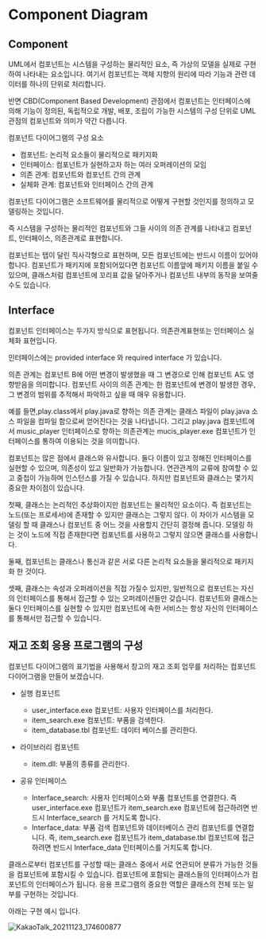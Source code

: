 # Component Diagram

## Component

UML에서 컴포넌트는 시스템을 구성하는 물리적인 요소, 즉 가상의 모델을 실제로 구현하여 나타내는 요소입니다. 여기서 컴포넌트는 객체 지향의 원리에 따라 기능과 관련 데이터를 하나의 단위로 처리합니다.

반면 CBD(Component Based Development) 관점에서 컴포넌트는 인터페이스에 의해 기능이 정의된, 독립적으로 개발, 배포, 조립이 가능한 시스템의 구성 단위로 UML 관점의 컴포넌트와 의미가 약간 다릅니다. 

컴포넌트 다이어그램의 구성 요소

- 컴포넌트: 논리적 요소들이 물리적으로 패키지화
- 인터페이스: 컴포넌트가 실현하고자 하는 여러 오퍼레이션의 모임
- 의존 관계: 컴포넌트와 컴포넌트 간의 관계
- 실체화 관계: 컴포넌트와 인터페이스 간의 관계

컴포넌트 다이어그램은 소프트웨어를 물리적으로 어떻게 구현할 것인지를 정의하고 모델링하는 것입니다. 

즉 시스템을 구성하는 물리적인 컴포넌트와 그들 사이의 의존 관계를 나타내고 컴포넌트, 인터페이스, 의존관계로 표현합니다. 

컴포넌트는 탭이 달린 직사각형으로 표현하며, 모든 컴포넌트에는 반드시 이름이 있어야합니다. 컴포넌트가 패키지에 포함되어있다면 컴포넌트 이름앞에 패키지 이름을 붙일 수 있으며, 클래스처럼 컴포넌트에 꼬리표 값을 달아주거나 컴포넌트 내부의 동작을 보여줄 수도 있습니다. 

## Interface

컴포넌트 인터페이스는 두가지 방식으로 표현됩니다. 의존관계표현또는 인터페이스 실체화 표현입니다. 

인터페이스에는 provided interface 와 required interface 가 있습니다.

의존 관계는 컴포넌트 B에 어떤 변경이 발생했을 때 그 변경으로 인해 컴포넌트 A도 영향받음을 의미합니다. 컴포넌트 사이의 의존 관계는 한 컴포넌트에 변경이 발생한 경우, 그 변경의 범위를 추적해서 파악하고 싶을 때 매우 유용합니다.

예를 들면,play.class에서 play.java로 향하는 의존 관계는 클래스 파일이 play.java 소스 파일을 컴파일 함으로써 얻어진다는 것을 나타냅니다. 그리고 play.java 컴포넌트에서 music_player 인터페이스로 향하는 의존관계는 mucis_player.exe 컴포넌트가 인터페이스를 통하여 이용되는 것을 의미합니다.

컴포넌트는 많은 점에서 클래스와 유사합니다. 둘다 이름이 있고 정해진 인터페이스를 실현할 수 있으며, 의존성이 있고 일반화가 가능합니다. 연관관계의 교류에 참여할 수 있고 중첩이 가능하며 인스턴스를 가질 수 있습니다. 하지만 컴포넌트와 클래스는 몇가지 중요한 차이점이 있습니다.

첫째, 클래스는 논리적인 추상화이지만 컴포넌트는 물리적인 요소이다. 즉 컴포넌트는 노드(또는 프로세서)에 존재할 수 있지만 클래스는 그렇지 않다. 이 차이가 시스템을 모델링 할 때 클래스나 컴포넌트 중 어느 것을 사용할지 간단히 결정해 줍니다. 모델링 하는 것이 노드에 직접 존재한다면 컴포넌트를 사용하고 그렇지 않으면 클래스를 사용합니다. 

둘째, 컴포넌트는 클래스나 통신과 같은 서로 다른 논리적 요소들을 물리적으로 패키지화 한 것이다. 

셋째, 클래스는 속성과 오퍼레이션을 직접 가질수 있지만, 일반적으로 컴포넌트는 자신의 인터페이스를 통해서 접근할 수 있는 오퍼레이션들만 갖습니다. 컴포넌트와 클래스는 둘다 인터페이스를 실현할 수 있지만 컴포넌트에 속한 서비스는 항상 자신의 인터페이스를 통해서만 접근할 수 있습니다. 


## 재고 조회 응용 프로그램의 구성

컴포넌트 다이어그램의 표기법을 사용해서 창고의 재고 조회 업무를 처리하는 컴포넌트 다이어그램을 만들어 보겠습니다.

- 실행 컴포넌트
  - user_interface.exe 컴포넌트: 사용자 인터페이스를 처리한다.
  - item_search.exe 컴포넌트: 부품을 검색한다.
  - item_database.tbl 컴포넌트: 데이터 베이스를 관리한다.

- 라이브러리 컴포넌트
  - item.dll: 부품의 종류를 관리한다.

- 공유 인터페이스
  - Interface_search: 사용자 인터페이스와 부품 컴포넌트를 연결한다. 즉 user_interface.exe 컴포넌트가 item_search.exe 컴포넌트에 접근하려면 반드시 Interface_search 를 거치도록 합니다. 
  - Interface_data: 부품 검색 컴포넌트와 데이터베이스 관리 컴포넌트를 연결합니다. 즉, item_search.exe 컴포넌트가 item_database.tbl 컴포넌트에 접근하려면 반드시 Interface_data 인터페이스를 거치도록 합니다.

클래스로부터 컴포넌트를 구성할 때는 클래스 중에서 서로 연관되어 분류가 가능한 것들을 컴포넌트에 포함시킬 수 있습니다. 컴포넌트에 포함되는 클래스들의 인터페이스가 컴포넌트의 인터페이스가 됩니다. 응용 프로그램의 중요한 역할은 클래스의 전체 또는 일부를 구현하는 것입니다. 

아래는 구현 예시 입니다. 

 ![KakaoTalk_20211123_174600877](https://user-images.githubusercontent.com/63354527/142993922-90c50f21-1056-4b10-8ef1-228bb0999b2b.jpg)

